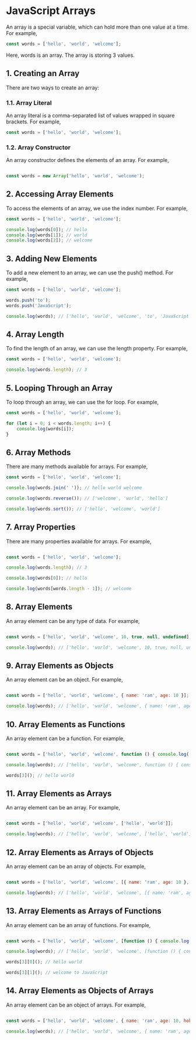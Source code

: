# JavaScript Arrays

An array is a special variable, which can hold more than one value at a time. For example,

```js
const words = ['hello', 'world', 'welcome'];
```
Here, words is an array. The array is storing 3 values.

## 1. Creating an Array

There are two ways to create an array:

### 1.1. Array Literal

An array literal is a comma-separated list of values wrapped in square brackets. For example,

```js
const words = ['hello', 'world', 'welcome'];
```

### 1.2. Array Constructor

An array constructor defines the elements of an array. For example,

```js

const words = new Array('hello', 'world', 'welcome');
```

## 2. Accessing Array Elements

To access the elements of an array, we use the index number. For example,

```js
const words = ['hello', 'world', 'welcome'];

console.log(words[0]); // hello
console.log(words[1]); // world
console.log(words[2]); // welcome
```

## 3. Adding New Elements

To add a new element to an array, we can use the push() method. For example,

```js
const words = ['hello', 'world', 'welcome'];

words.push('to');
words.push('JavaScript');

console.log(words); // ['hello', 'world', 'welcome', 'to', 'JavaScript']
```

## 4. Array Length

To find the length of an array, we can use the length property. For example,

```js
const words = ['hello', 'world', 'welcome'];

console.log(words.length); // 3
```

## 5. Looping Through an Array

To loop through an array, we can use the for loop. For example,

```js
const words = ['hello', 'world', 'welcome'];

for (let i = 0; i < words.length; i++) {
    console.log(words[i]);
}
```

## 6. Array Methods

There are many methods available for arrays. For example,

```js
const words = ['hello', 'world', 'welcome'];

console.log(words.join(' ')); // hello world welcome

console.log(words.reverse()); // ['welcome', 'world', 'hello']

console.log(words.sort()); // ['hello', 'welcome', 'world']
```

## 7. Array Properties

There are many properties available for arrays. For example,

```js

const words = ['hello', 'world', 'welcome'];

console.log(words.length); // 3

console.log(words[0]); // hello

console.log(words[words.length - 1]); // welcome
```

## 8. Array Elements

An array element can be any type of data. For example,

```js

const words = ['hello', 'world', 'welcome', 10, true, null, undefined];

console.log(words); // ['hello', 'world', 'welcome', 10, true, null, undefined]
```

## 9. Array Elements as Objects

An array element can be an object. For example,

```js

const words = ['hello', 'world', 'welcome', { name: 'ram', age: 10 }];

console.log(words); // ['hello', 'world', 'welcome', { name: 'ram', age: 10 }]
```

## 10. Array Elements as Functions

An array element can be a function. For example,

```js

const words = ['hello', 'world', 'welcome', function () { console.log('hello world'); }];

console.log(words); // ['hello', 'world', 'welcome', function () { console.log('hello world'); }]

words[3](); // hello world
```

## 11. Array Elements as Arrays

An array element can be an array. For example,

```js

const words = ['hello', 'world', 'welcome', ['hello', 'world']];

console.log(words); // ['hello', 'world', 'welcome', ['hello', 'world']]
```

## 12. Array Elements as Arrays of Objects

An array element can be an array of objects. For example,

```js

const words = ['hello', 'world', 'welcome', [{ name: 'ram', age: 10 }, { name: 'shyam', age: 20 }]];

console.log(words); // ['hello', 'world', 'welcome', [{ name: 'ram', age: 10 }, { name: 'shyam', age: 20 }]]
```

## 13. Array Elements as Arrays of Functions    

An array element can be an array of functions. For example,

```js

const words = ['hello', 'world', 'welcome', [function () { console.log('hello world'); }, function () { console.log('welcome to JavaScript'); }]];

console.log(words); // ['hello', 'world', 'welcome', [function () { console.log('hello world'); }, function () { console.log('welcome to JavaScript'); }]]

words[3][0](); // hello world

words[3][1](); // welcome to JavaScript
```

## 14. Array Elements as Objects of Arrays

An array element can be an object of arrays. For example,

```js

const words = ['hello', 'world', 'welcome', { name: 'ram', age: 10, hobbies: ['reading', 'writing'] }];

console.log(words); // ['hello', 'world', 'welcome', { name: 'ram', age: 10, hobbies: ['reading', 'writing'] }]
```
